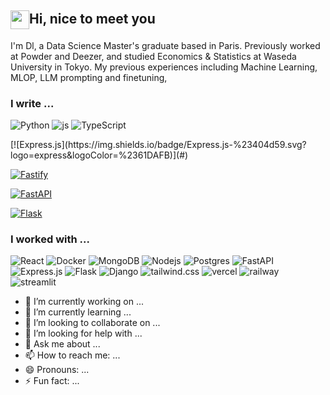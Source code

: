 ## <img src="https://media.tenor.com/ch3Q8AWTLAsAAAAi/blob-bounce.gif" height="30" style="vertical-align: middle;" />Hi, nice to meet you

I'm Dl, a Data Science Master's graduate based in Paris. Previously worked at Powder and Deezer, and studied Economics & Statistics at Waseda University in Tokyo. 
My previous experiences including Machine Learning, MLOP, LLM prompting and finetuning, 

### I write ...
<p>
  <img alt="Python" src="https://img.shields.io/badge/Python-3776AB?logo=python&logoColor=fff" />
  <img alt="js" src="https://img.shields.io/badge/JavaScript-F7DF1E?logo=javascript&logoColor=000" />
  <img alt="TypeScript" src="https://img.shields.io/badge/TypeScript-3178C6?logo=typescript&logoColor=fff" />
</p>
[![Express.js](https://img.shields.io/badge/Express.js-%23404d59.svg?logo=express&logoColor=%2361DAFB)](#)

[![Fastify](https://img.shields.io/badge/-Fastify-000000?style=flat&logo=fastify&logoColor=white)](#)

[![FastAPI](https://img.shields.io/badge/FastAPI-009485.svg?logo=fastapi&logoColor=white)](#)

[![Flask](https://img.shields.io/badge/Flask-000?logo=flask&logoColor=fff)](#)


### I worked with ...
<p>
  <img alt="React" src="https://img.shields.io/badge/React-%2320232a.svg?logo=react&logoColor=%2361DAFB)" />
  <img alt="Docker" src="https://img.shields.io/badge/-Docker-46a2f1?style=flat-square&logo=docker&logoColor=white" />
  <img alt="MongoDB" src="https://img.shields.io/badge/-MongoDB-13aa52?style=flat-square&logo=mongodb&logoColor=white" />
  <img alt="Nodejs" src="https://img.shields.io/badge/-Nodejs-43853d?style=flat-square&logo=Node.js&logoColor=white" />
  <img alt="Postgres" src="https://img.shields.io/badge/Postgres-%23316192.svg?logo=postgresql&logoColor=white" />
  <img alt="FastAPI" scr="https://img.shields.io/badge/FastAPI-009485.svg?logo=fastapi&logoColor=white" />
  <img alt="Express.js" scr="https://img.shields.io/badge/Express.js-%23404d59.svg?logo=express&logoColor=%2361DAFB" />
  <img alt="Flask" scr="https://img.shields.io/badge/Flask-000?logo=flask&logoColor=fff" />
  <img alt="Django" scr="https://img.shields.io/badge/Django-%23092E20.svg?logo=django&logoColor=white" />
  <img alt="tailwind.css" scr="https://img.shields.io/badge/Tailwind%20CSS-%2338B2AC.svg?logo=tailwind-css&logoColor=white" />
  <img alt="vercel" src="https://img.shields.io/badge/Vercel-%23000000.svg?logo=vercel&logoColor=white" />
  <img alt="railway" src="https://img.shields.io/badge/Railway-%23000000.svg?logo=railway&logoColor=white" />
  <img alt="streamlit" scr="https://img.shields.io/badge/Streamlit-%23000000.svg?logo=railway&logoColor=white" />
  <img alt="" scr="" />
  <img alt="" scr="" />
  <img alt="" scr="" />
</p>  

- 🔭 I’m currently working on ...
- 🌱 I’m currently learning ...
- 👯 I’m looking to collaborate on ...
- 🤔 I’m looking for help with ...
- 💬 Ask me about ...
- 📫 How to reach me: ...
- 😄 Pronouns: ...
- ⚡ Fun fact: ...
